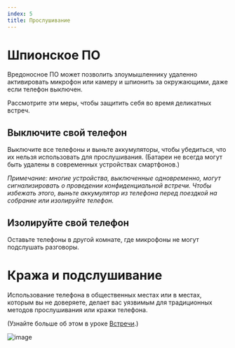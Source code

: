 ```yaml
---
index: 5
title: Прослушивание
---
```

# Шпионское ПО

Вредоносное ПО может позволить злоумышленнику удаленно активировать микрофон или камеру и шпионить за окружающими, даже если телефон выключен.

Рассмотрите эти меры, чтобы защитить себя во время деликатных встреч.

## Выключите свой телефон

Выключите все телефоны и выньте аккумуляторы, чтобы убедиться, что их нельзя использовать для прослушивания. (Батареи не всегда могут быть удалены в современных устройствах смартфонов.)

*Примечание: многие устройства, выключенные одновременно, могут сигнализировать о проведении конфиденциальной встречи. Чтобы избежать этого, выньте аккумулятор из телефона перед поездкой на собрание или изолируйте телефон.*

## Изолируйте свой телефон

Оставьте телефоны в другой комнате, где микрофоны не могут подслушать разговоры.

# Кража и подслушивание

Использование телефона в общественных местах или в местах, которым вы не доверяете, делает вас уязвимым для традиционных методов прослушивания или кражи телефона.

(Узнайте больше об этом в уроке [Встречи](umbrella://work/meetings).)

![image](mobile5.png)
